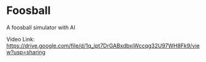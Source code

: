 # Foosball
 A foosball simulator with AI
 
 Video Link:
https://drive.google.com/file/d/1q_ipt7DrGABxdbxjWccqg32U97WH8Fk9/view?usp=sharing

